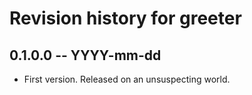 # Revision history for greeter

## 0.1.0.0 -- YYYY-mm-dd

* First version. Released on an unsuspecting world.
